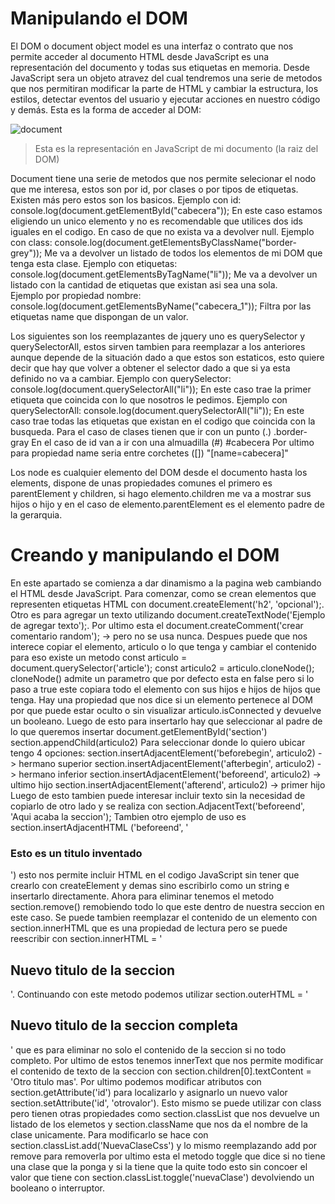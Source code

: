 # Manipulando el DOM
  El DOM o document object model es una interfaz o contrato que nos permite acceder al documento HTML desde JavaScript es una representación del documento y todas sus etiquetas 
  en memoria. Desde JavaScript sera un objeto atravez del cual tendremos una serie de metodos que nos permitiran modificar la parte de HTML y cambiar la estructura, los estilos,
  detectar eventos del usuario y ejecutar acciones en nuestro código y demás.
  Esta es la forma de acceder al DOM: 
  
  ![document](https://user-images.githubusercontent.com/21134315/151376537-fa2a08eb-bebc-4029-a29d-dd9fc79320de.png)
  > Esta es la representación en JavaScript de mi documento (la raiz del DOM)
  
  Document tiene una serie de metodos que nos permite selecionar el nodo que me interesa, estos son por id, por clases o por tipos de etiquetas. Existen más pero estos son los 
  basicos. 
  Ejemplo con id: 
    console.log(document.getElementById("cabecera")); 
    En este caso estamos eligiendo un unico elemento y no es recomendable que utilices dos ids iguales en el codigo. 
    En caso de que no exista va a devolver null.
  Ejemplo con class:
    console.log(document.getElementsByClassName("border-grey"));
    Me va a devolver un listado de todos los elementos de mi DOM que tenga esta clase. 
  Ejemplo con etiquetas:
    console.log(document.getElementsByTagName("li"));
    Me va a devolver un listado con la cantidad de etiquetas que existan asi sea una sola.  
  Ejemplo por propiedad nombre:
    console.log(document.getElementsByName("cabecera_1"));
    Filtra por las etiquetas name que dispongan de un valor.
  
  Los siguientes son los reemplazantes de jquery uno es querySelector y querySelectorAll, estos sirven tambien para reemplazar a los anteriores aunque depende de la situación
  dado a que estos son estaticos, esto quiere decir que hay que volver a obtener el selector dado a que si ya esta definido no va a cambiar. 
    Ejemplo con querySelector:
     console.log(document.querySelectorAll("li"));
     En este caso trae la primer etiqueta que coincida con lo que nosotros le pedimos.
    Ejemplo con querySelectorAll:
      console.log(document.querySelectorAll("li"));
      En este caso trae todas las etiquetas que existan en el codigo que coincida con la busqueda. 
      Para el caso de clases tienen que ir con un punto (.) .border-gray
      En el caso de id van a ir con una almuadilla (#) #cabecera
      Por ultimo para propiedad name seria entre corchetes ([]) "[name=cabecera]"
    
   Los node es cualquier elemento del DOM desde el documento hasta los elements, dispone de unas propiedades comunes el primero es parentElement y children,
   si hago elemento.children me va a mostrar sus hijos o hijo y en el caso de elemento.parentElement es el elemento padre de la gerarquia.
   
# Creando y manipulando el DOM
  En este apartado se comienza a dar dinamismo a la pagina web cambiando el HTML desde JavaScript.
    Para comenzar, como se crean elementos que representen etiquetas HTML con document.createElement('h2', 'opcional');.
    Otro es para agregar un texto utilizando document.createTextNode('Ejemplo de agregar texto');.
    Por ultimo esta el document.createComment('crear comentario random'); -> pero no se usa nunca.
   Despues puede que nos interece copiar el elemento, articulo o lo que tenga y cambiar el contenido para eso existe un metodo
     const articulo = document.querySelector('article');
     const articulo2 = articulo.cloneNode();
     cloneNode() admite un parametro que por defecto esta en false pero si lo paso a true este copiara todo el elemento con sus hijos e      hijos de hijos que tenga. 
     Hay una propiedad que nos dice si un elemento pertenece al DOM por que puede estar oculto o sin visualizar articulo.isConnected y      devuelve un booleano. Luego de esto para insertarlo hay que seleccionar al padre de lo que queremos insertar 
       document.getElementById('section') 
       section.appendChild(articulo2)
      Para seleccionar donde lo quiero ubicar tengo 4 opciones:
        section.insertAdjacentElement('beforebegin', articulo2) -> hermano superior 
        section.insertAdjacentElement('afterbegin', articulo2) -> hermano inferior 
        section.insertAdjacentElement('beforeend', articulo2) -> ultimo hijo
        section.insertAdjacentElement('afterend', articulo2) -> primer hijo
     Luego de esto tambien puede interesar incluir texto sin la necesidad de copiarlo de otro lado y se realiza con section.AdjacentText('beforeend', 'Aqui acaba la seccion');
     Tambien otro ejemplo de uso es section.insertAdjacentHTML ('beforeend', '<h3>Esto es un titulo inventado</h3>') esto nos permite incluir HTML en el codigo JavaScript sin tener que crearlo con createElement y demas sino escribirlo como un string e insertarlo directamente.
     Ahora para eliminar tenemos el metodo section.remove() remobiendo todo lo que este dentro de nuestra seccion en este caso. 
     Se puede tambien reemplazar el contenido de un elemento con section.innerHTML que es una propiedad de lectura pero se puede reescribir con section.innerHTML = '<h2>Nuevo titulo de la seccion</h2>'. Continuando con este metodo podemos utilizar section.outerHTML = '<h2>Nuevo titulo de la seccion completa</h2>'  que es para eliminar no solo el contenido de la seccion si no todo completo.
     Por ultimo de estos tenemos innerText que nos permite modificar el contenido de texto de la seccion con section.children[0].textContent = 'Otro titulo mas'.
     Por ultimo podemos modificar atributos con section.getAttribute('id') para localizarlo y asignarlo un nuevo valor section.setAttribute('id', 'otrovalor'). Esto mismo se puede utilizar con class pero tienen otras propiedades como section.classList que nos devuelve un listado de los elemetos y section.className que nos da el nombre de la clase unicamente. Para modificarlo se hace con section.classList.add('NuevaClaseCss') y lo mismo reemplazando add por remove para removerla por ultimo esta el metodo toggle que dice si no tiene una clase que la ponga y si la tiene que la quite todo esto sin concoer el valor que tiene con section.classList.toggle('nuevaClase') devolviendo un booleano o interruptor.  
     
   
     
     
